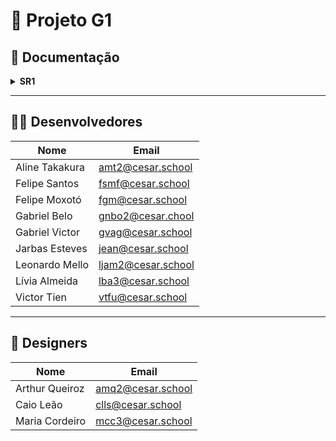 # 📌 Projeto G1

## 📂 Documentação

<details>
  <summary><strong>SR1</strong></summary>

### 🔗 Links importantes

- **Jira Board**: [Acessar Jira](https://leonardojadm.atlassian.net/jira/software/projects/KAN/boards/1)
- **Figma Design**: [Acessar Figma](https://www.figma.com/design/9ReksTr1F9ioQS0nLxh8uD/Design-Site---App?node-id=0-1&p=f&t=4Yl58wzYC7nyVaBB-0)
- **Screencast**: [Assistir vídeo]([#](https://www.youtube.com/watch?v=fthNQrWa0UU))

### 📋 Jira

- **Sprint atual**  
  ![Sprint do Jira](#)
![Image](https://github.com/user-attachments/assets/8a45005d-0fb7-42d0-9845-6b9503d5d391)
- **Backlog**  
  ![Backlog](#)
  ![image](https://github.com/user-attachments/assets/54de73d8-da35-49f8-982f-693cb920540b)
- **Bug Tracker**  
  ![Bugtracker](#)
  ![image](https://github.com/user-attachments/assets/d566be7f-fc58-4e18-93a0-381e0e008c9e)

</details>

---

## 👨‍💻 Desenvolvedores

| Nome             | Email                              |
|------------------|-------------------------------------|
| Aline Takakura   | [amt2@cesar.school](mailto:amt2@cesar.school) |
| Felipe Santos    | [fsmf@cesar.school](mailto:fsmf@cesar.school) |
| Felipe Moxotó    | [fgm@cesar.school](mailto:fgm@cesar.school)   |
| Gabriel Belo     | [gnbo2@cesar.chool](mailto:gnbo2@cesar.chool) |
| Gabriel Victor   | [gvag@cesar.school](mailto:gvag@cesar.school) |
| Jarbas Esteves   | [jean@cesar.school](mailto:jean@cesar.school) |
| Leonardo Mello   | [ljam2@cesar.school](mailto:ljam2@cesar.school) |
| Lívia Almeida    | [lba3@cesar.school](mailto:lba3@cesar.school) |
| Victor Tien      | [vtfu@cesar.school](mailto:vtfu@cesar.school) |

---

## 🎨 Designers

| Nome              | Email                              |
|-------------------|-------------------------------------|
| Arthur Queiroz    | [amq2@cesar.school](mailto:amq2@cesar.school) |
| Caio Leão         | [clls@cesar.school](mailto:clls@cesar.school) |
| Maria Cordeiro    | [mcc3@cesar.school](mailto:mcc3@cesar.school) |
